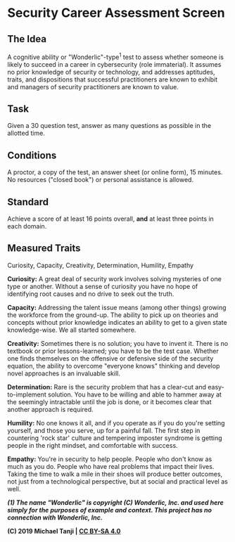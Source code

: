 # Security Career Assessment Screen

## The Idea

A cognitive ability or "Wonderlic"-type<sup>1</sup> test to assess whether someone is likely to succeed in a career in cybersecurity (role immaterial). It assumes no prior knowledge of security or technology, and addresses aptitudes, traits, and dispositions that successful practitioners are known to exhibit and managers of security practitioners are known to value.

## Task

Given a 30 question test, answer as many questions as possible in the allotted time.

## Conditions

A proctor, a copy of the test, an answer sheet (or online form), 15 minutes. No resources ("closed book") or personal assistance is allowed. 

## Standard

Achieve a score of at least 16 points overall, **and** at least three points in each domain.

## Measured Traits

Curiosity, Capacity, Creativity, Determination, Humility, Empathy

**Curiosity:** A great deal of security work involves solving mysteries of one type or another. Without a sense of curiosity you have no hope of identifying root causes and no drive to seek out the truth.

**Capacity:** Addressing the talent issue means (among other things) growing the workforce from the ground-up. The ability to pick up on theories and concepts without prior knowledge indicates an ability to get to a given state knowledge-wise. We all started somewhere.

**Creativity:** Sometimes there is no solution; you have to invent it. There is no textbook or prior lessons-learned; you have to be the test case. Whether one finds themselves on the offensive or defensive side of the security equation, the ability to overcome "everyone knows" thinking and develop novel approaches is an invaluable skill.

**Determination:** Rare is the security problem that has a clear-cut and easy-to-implement solution. You have to be willing and able to hammer away at the seemingly intractable until the job is done, or it becomes clear that another approach is required.

**Humility:** No one knows it all, and if you operate as if you do you're setting yourself, and those you serve, up for a painful fall. The first step in countering 'rock star' culture and tempering imposter syndrome is getting people in the right mindset, and comfortable with success. 

**Empathy:** You're in security to help people. People who don't know as much as you do. People who have real problems that impact their lives. Taking the time to walk a mile in their shoes will produce better outcomes, not just from a technological perspective, but at social and practical level as well.

***(1) The name "Wonderlic" is copyright (C) Wonderlic, Inc. and used here simply for the purposes of example and context. This project has no connection with Wonderlic, Inc.***

**(C) 2019 Michael Tanji | [CC BY-SA 4.0](https://creativecommons.org/licenses/by-sa/4.0/)**
